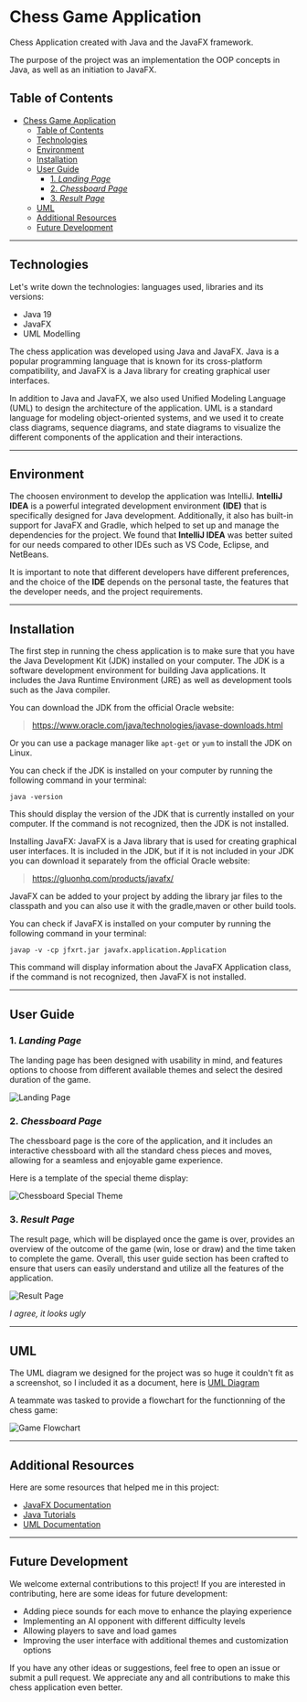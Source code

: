 # Chess Game Application

Chess Application created with Java and the JavaFX framework.

The purpose of the project was an implementation the OOP concepts in Java, as well as an initiation to JavaFX.

## Table of Contents

<!-- [comment]: <> (Features: This section could include a list of the key features of your chess application, such as the ability to play against a computer or another player, different difficulty levels, and the option to save and load games.) -->
<!-- [comment]: <> (User Guide: This section could provide instructions on how to use your chess application, including how to start a new game, how to move the pieces, and how to access different options and settings.) -->

<!-- [comment]: <> (Future Developments: This section could include a list of planned updates or features that you intend to add to your chess application in the future.)
* [Features](#features) -->

- [Chess Game Application](#chess-game-application)
  - [Table of Contents](#table-of-contents)
  - [Technologies](#technologies)
  - [Environment](#environment)
  - [Installation](#installation)
  - [User Guide](#user-guide)
    - [1.  _Landing Page_](#1--landing-page)
    - [2.  _Chessboard Page_](#2--chessboard-page)
    - [3.  _Result Page_](#3--result-page)
  - [UML](#uml)
  - [Additional Resources](#additional-resources)
  - [Future Development](#future-development)

---

## Technologies

Let's write down the technologies: languages used, libraries and its versions:

- Java 19
- JavaFX
- UML Modelling

The chess application was developed using Java and JavaFX. Java is a popular programming language that is known for its cross-platform compatibility, and JavaFX is a Java library for creating graphical user interfaces.

In addition to Java and JavaFX, we also used Unified Modeling Language (UML) to design the architecture of the application. UML is a standard language for modeling object-oriented systems, and we used it to create class diagrams, sequence diagrams, and state diagrams to visualize the different components of the application and their interactions.

---

## Environment

The choosen environment to develop the application was IntelliJ. **IntelliJ IDEA** is a powerful integrated development environment **(IDE)** that is specifically designed for Java development. Additionally, it also has built-in support for JavaFX and Gradle, which helped to set up and manage the dependencies for the project. We found that **IntelliJ IDEA** was better suited for our needs compared to other IDEs such as VS Code, Eclipse, and NetBeans.

It is important to note that different developers have different preferences, and the choice of the **IDE** depends on the personal taste, the features that the developer needs, and the project requirements.

---

## Installation

The first step in running the chess application is to make sure that you have the Java Development Kit (JDK) installed on your computer. The JDK is a software development environment for building Java applications. It includes the Java Runtime Environment (JRE) as well as development tools such as the Java compiler.

You can download the JDK from the official Oracle website:

> <https://www.oracle.com/java/technologies/javase-downloads.html>

Or you can use a package manager like `apt-get` or `yum` to install the JDK on Linux.

You can check if the JDK is installed on your computer by running the following command in your terminal:

```console
java -version
```

This should display the version of the JDK that is currently installed on your computer. If the command is not recognized, then the JDK is not installed.

Installing JavaFX:
JavaFX is a Java library that is used for creating graphical user interfaces. It is included in the JDK, but if it is not included in your JDK you can download it separately from the official Oracle website:

> <https://gluonhq.com/products/javafx/>

JavaFX can be added to your project by adding the library jar files to the classpath and you can also use it with the gradle,maven or other build tools.

You can check if JavaFX is installed on your computer by running the following command in your terminal:

```console
javap -v -cp jfxrt.jar javafx.application.Application
```

This command will display information about the JavaFX Application class, if the command is not recognized, then JavaFX is not installed.

---

## User Guide

### 1.  _Landing Page_

The landing page has been designed with usability in mind, and features options to choose from different available themes and select the desired duration of the game.

![Landing Page](img/landingpage.png)

### 2.  _Chessboard Page_

The chessboard page is the core of the application, and it includes an interactive chessboard with all the standard chess pieces and moves, allowing for a seamless and enjoyable game experience.

Here is a template of the special theme display:

![Chessboard Special Theme](img/chessspage.png)

### 3.  _Result Page_

The result page, which will be displayed once the game is over, provides an overview of the outcome of the game (win, lose or draw) and the time taken to complete the game. Overall, this user guide section has been crafted to ensure that users can easily understand and utilize all the features of the application.

![Result Page](img/resultpage.png)

*I agree, it looks ugly*


---

## UML

The UML diagram we designed for the project was so huge it couldn't fit as a screenshot, so I included it as a document, here is [UML Diagram](ChessUML)

A teammate was tasked to provide a flowchart for the functionning of the chess game:

![Game Flowchart](flowchart.png "Game Flowchart")

---

## Additional Resources

Here are some resources that helped me in this project:

- [JavaFX Documentation](https://openjfx.io/openjfx-docs/)
- [Java Tutorials](https://docs.oracle.com/en/java/javase/19/)
- [UML Documentation](https://www.uml-diagrams.org/)

---

## Future Development

We welcome external contributions to this project! If you are interested in contributing, here are some ideas for future development:

- Adding piece sounds for each move to enhance the playing experience
- Implementing an AI opponent with different difficulty levels
- Allowing players to save and load games
- Improving the user interface with additional themes and customization options

If you have any other ideas or suggestions, feel free to open an issue or submit a pull request. We appreciate any and all contributions to make this chess application even better.